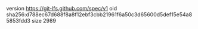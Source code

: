 version https://git-lfs.github.com/spec/v1
oid sha256:d788ec67d688f8a8f12ebf3cbb21961f6a50c3d65600d5def15e54a85853fdd3
size 2989
